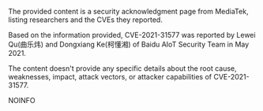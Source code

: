 The provided content is a security acknowledgment page from MediaTek, listing researchers and the CVEs they reported. 

Based on the information provided, CVE-2021-31577 was reported by Lewei Qu(曲乐炜) and Dongxiang Ke(柯懂湘) of Baidu AIoT Security Team in May 2021.

The content doesn't provide any specific details about the root cause, weaknesses, impact, attack vectors, or attacker capabilities of CVE-2021-31577.

NOINFO